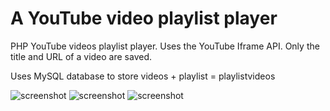 # A YouTube video playlist player

PHP YouTube videos playlist player. 
Uses the YouTube Iframe API. Only the title and URL of a video are saved.

Uses MySQL database to store videos + playlist = playlistvideos

![screenshot](https://github.com/wilwad/youtubeplaylist/blob/master/screen3.png?raw=true)
![screenshot](https://github.com/wilwad/youtubeplaylist/blob/master/screen1.png?raw=true)
![screenshot](https://github.com/wilwad/youtubeplaylist/blob/master/screen2.png?raw=true)
